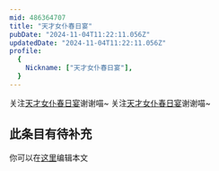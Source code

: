 ```yaml
---
mid: 486364707
title: "天才女仆春日宴"
pubDate: "2024-11-04T11:22:11.056Z"
updatedDate: "2024-11-04T11:22:11.056Z"
profile:
  {
    Nickname: ["天才女仆春日宴"],
  }
---
```


关注[天才女仆春日宴](https://space.bilibili.com/486364707)谢谢喵~ 关注[天才女仆春日宴](https://space.bilibili.com/486364707)谢谢喵~

## 此条目有待补充
你可以在[这里](https://github.com/Yuhanawa/VTuber.ICU/edit/master/src/content/v/天才女仆春日宴/index.md)编辑本文
